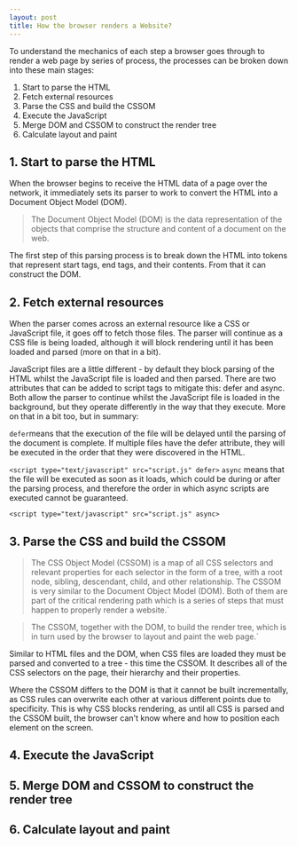 ```yaml
---
layout: post
title: How the browser renders a Website?
---
```


To understand the mechanics of each step a browser goes through to render a web page by series of process, the processes can be broken down into these main stages:

1. Start to parse the HTML
2. Fetch external resources
3. Parse the CSS and build the CSSOM
4. Execute the JavaScript
5. Merge DOM and CSSOM to construct the render tree
6. Calculate layout and paint

## 1. Start to parse the HTML

When the browser begins to receive the HTML data of a page over the network, it immediately sets its parser to work to convert the HTML into a Document Object Model (DOM).

> The Document Object Model (DOM) is the data representation of the objects that comprise the structure and content of a document on the web.

The first step of this parsing process is to break down the HTML into tokens that represent start tags, end tags, and their contents. From that it can construct the DOM.

## 2. Fetch external resources

When the parser comes across an external resource like a CSS or JavaScript file, it goes off to fetch those files. The parser will continue as a CSS file is being loaded, although it will block rendering until it has been loaded and parsed (more on that in a bit).

JavaScript files are a little different - by default they block parsing of the HTML whilst the JavaScript file is loaded and then parsed. There are two attributes that can be added to script tags to mitigate this: defer and async. Both allow the parser to continue whilst the JavaScript file is loaded in the background, but they operate differently in the way that they execute. More on that in a bit too, but in summary:

`defer`means that the execution of the file will be delayed until the parsing of the document is complete. If multiple files have the defer attribute, they will be executed in the order that they were discovered in the HTML.

`<script type="text/javascript" src="script.js" defer>`
`async` means that the file will be executed as soon as it loads, which could be during or after the parsing process, and therefore the order in which async scripts are executed cannot be guaranteed.

`<script type="text/javascript" src="script.js" async>`

## 3. Parse the CSS and build the CSSOM

> The CSS Object Model (CSSOM) is a map of all CSS selectors and relevant properties for each selector in the form of a tree, with a root node, sibling, descendant, child, and other relationship. The CSSOM is very similar to the Document Object Model (DOM). Both of them are part of the critical rendering path which is a series of steps that must happen to properly render a website.`

> The CSSOM, together with the DOM, to build the render tree, which is in turn used by the browser to layout and paint the web page.`

Similar to HTML files and the DOM, when CSS files are loaded they must be parsed and converted to a tree - this time the CSSOM. It describes all of the CSS selectors on the page, their hierarchy and their properties.

Where the CSSOM differs to the DOM is that it cannot be built incrementally, as CSS rules can overwrite each other at various different points due to specificity. This is why CSS blocks rendering, as until all CSS is parsed and the CSSOM built, the browser can't know where and how to position each element on the screen.

## 4. Execute the JavaScript

## 5. Merge DOM and CSSOM to construct the render tree

## 6. Calculate layout and paint
